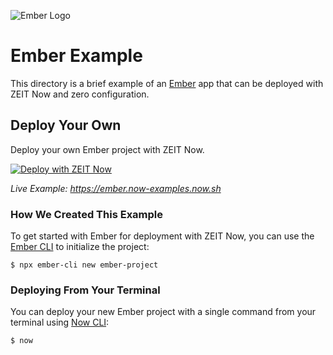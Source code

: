 ![Ember Logo](https://github.com/zeit/now/blob/master/packages/frameworks/logos/ember.svg)

# Ember Example

This directory is a brief example of an [Ember](https://emberjs.com/) app that can be deployed with ZEIT Now and zero configuration.

## Deploy Your Own

Deploy your own Ember project with ZEIT Now.

[![Deploy with ZEIT Now](https://zeit.co/button)](https://zeit.co/import/project?template=https://github.com/zeit/now/tree/master/examples/ember)

_Live Example: https://ember.now-examples.now.sh_

### How We Created This Example

To get started with Ember for deployment with ZEIT Now, you can use the [Ember CLI](https://ember-cli.com/) to initialize the project:

```shell
$ npx ember-cli new ember-project
```

### Deploying From Your Terminal

You can deploy your new Ember project with a single command from your terminal using [Now CLI](https://zeit.co/download):

```shell
$ now
```
